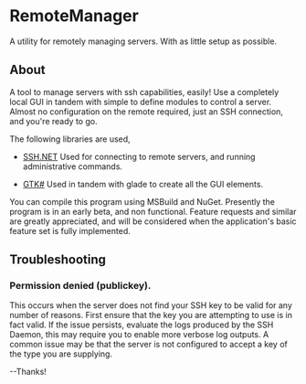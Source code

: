 # RemoteManager
A utility for remotely managing servers. With as little setup as possible.

## About
A tool to manage servers with ssh capabilities, easily! Use a completely local GUI in tandem with simple to define modules to control a server. Almost no configuration on the remote required, just an SSH connection, and you're ready to go.

The following libraries are used,
 - [SSH.NET](https://github.com/sshnet/SSH.NET)
Used for connecting to remote servers, and running administrative commands.

 - [GTK#](https://github.com/GtkSharp/GtkSharp)
Used in tandem with glade to create all the GUI elements.

You can compile this program using MSBuild and NuGet. Presently the program is in an early beta, and non functional. Feature requests and similar are greatly appreciated, and will be considered when the application's basic feature set is fully implemented.

## Troubleshooting
### Permission denied (publickey).
This occurs when the server does not find your SSH key to be valid for any number of reasons.
First ensure that the key you are attempting to use is in fact valid. If the issue persists,
evaluate the logs produced by the SSH Daemon, this may require you to enable more verbose log outputs.
A common issue may be that the server is not configured to accept a key of the type you are supplying.

--Thanks!
